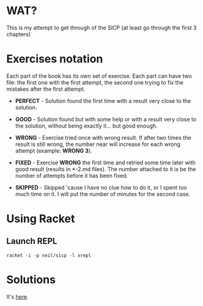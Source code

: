 # WAT?

This is my attempt to get through of the SICP (at least go through the first 3 chapters)

# Exercises notation

Each part of the book has its own set of exercise. Each part can have two file: the first one with the first attempt, the second one trying to fix the mistakes after the first attempt.

* **PERFECT** - Solution found the first time with a result very close to the solution.
* **GOOD** - Solution found but with some help or with a result very close to the solution, without being exactly it... but good enough.
* **WRONG** - Exercise tried once with wrong result. If after two times the result is still wrong, the number near will increase for each wrong attempt (example: **WRONG 3**).
* **FIXED** - Exercise **WRONG** the first time and retried some time later with good result (results in \*-2.md files). The number attached to it is  be the number of attempts before it has been fixed.

* **SKIPPED** - Skipped 'cause I have no clue how to do it, or I spent too much time on it. I will put the number of minutes for the second case.

# Using Racket

## Launch REPL

`racket -i -p neil/sicp -l xrepl`

# Solutions

It's [here](http://community.schemewiki.org/?SICP-Solutions).
